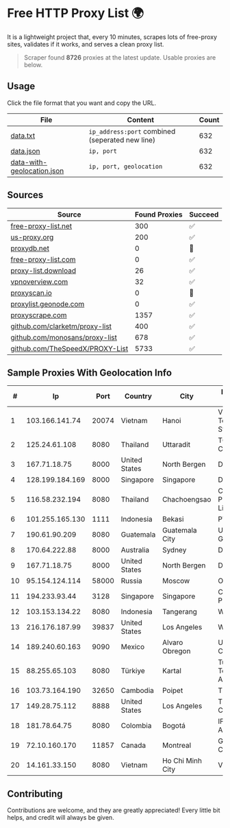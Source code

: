 
# Free HTTP Proxy List 🌍

It is a lightweight project that, every 10 minutes, scrapes lots of free-proxy sites, validates if it works, and serves a clean proxy list.


> Scraper found **8726** proxies at the latest update. Usable proxies are below.

## Usage

Click the file format that you want and copy the URL.


|File|Content|Count|
|----|-------|-----|
|[data.txt](https://raw.githubusercontent.com/themiralay/Proxy-List-World/master/data.txt)|`ip_address:port` combined (seperated new line)|632|
|[data.json](https://raw.githubusercontent.com/themiralay/Proxy-List-World/master/data.json)|`ip, port`|632|
|[data-with-geolocation.json](https://raw.githubusercontent.com/themiralay/Proxy-List-World/master/data-with-geolocation.json)|`ip, port, geolocation`|632|

## Sources

|Source|Found Proxies|Succeed|
|------|-------------|-------|
|[free-proxy-list.net](https://free-proxy-list.net)|300|✅|
|[us-proxy.org](https://www.us-proxy.org)|200|✅|
|[proxydb.net](http://proxydb.net)|0|🚫|
|[free-proxy-list.com](https://free-proxy-list.com/?page=&port=&type%5B%5D=http&type%5B%5D=https&up_time=0&search=Search)|0|✅|
|[proxy-list.download](https://www.proxy-list.download/HTTP)|26|✅|
|[vpnoverview.com](https://vpnoverview.com/privacy/anonymous-browsing/free-proxy-servers)|32|✅|
|[proxyscan.io](https://www.proxyscan.io)|0|🚫|
|[proxylist.geonode.com](https://proxylist.geonode.com/api/proxy-list?limit=300&page=1&sort_by=lastChecked&sort_type=desc&protocols=http,https)|0|✅|
|[proxyscrape.com](https://api.proxyscrape.com/v2/?request=displayproxies&protocol=http&timeout=10000&country=all&ssl=all&anonymity=all)|1357|✅|
|[github.com/clarketm/proxy-list](https://raw.githubusercontent.com/clarketm/proxy-list/master/proxy-list-raw.txt)|400|✅|
|[github.com/monosans/proxy-list](https://raw.githubusercontent.com/monosans/proxy-list/main/proxies/http.txt)|678|✅|
|[github.com/TheSpeedX/PROXY-List](https://raw.githubusercontent.com/TheSpeedX/PROXY-List/master/http.txt)|5733|✅|


## Sample Proxies With Geolocation Info

|#|Ip|Port|Country|City|Internet Service Provider|
|-|--|----|-------|----|-------------------------|
|1|103.166.141.74|20074|Vietnam|Hanoi|Viet NAM Cloud Technology Joint Stock Company|
|2|125.24.61.108|8080|Thailand|Uttaradit|TOT Public Company Limited|
|3|167.71.18.75|8000|United States|North Bergen|DigitalOcean, LLC|
|4|128.199.184.169|8000|Singapore|Singapore|DigitalOcean, LLC|
|5|116.58.232.194|8080|Thailand|Chachoengsao|CAT Telecom Public Company Limited|
|6|101.255.165.130|1111|Indonesia|Bekasi|PT Remala Abadi|
|7|190.61.90.209|8080|Guatemala|Guatemala City|UFINET Guatemala S. A|
|8|170.64.222.88|8000|Australia|Sydney|DigitalOcean, LLC|
|9|167.71.18.75|8000|United States|North Bergen|DigitalOcean, LLC|
|10|95.154.124.114|58000|Russia|Moscow|Octopusnet LTD|
|11|194.233.93.44|3128|Singapore|Singapore|Contabo Asia Private Limited|
|12|103.153.134.22|8080|Indonesia|Tangerang|WMINET|
|13|216.176.187.99|39837|United States|Los Angeles|Wowrack.com|
|14|189.240.60.163|9090|Mexico|Alvaro Obregon|Uninet S.A. de C.V.|
|15|88.255.65.103|8080|Türkiye|Kartal|Turk Telekomunikasyon Anonim Sirketi|
|16|103.73.164.190|32650|Cambodia|Poipet|TPLC Holdings Ltd|
|17|149.28.75.112|8888|United States|Los Angeles|The Constant Company|
|18|181.78.64.75|8080|Colombia|Bogotá|IFX Networks Argentina S.R.L|
|19|72.10.160.170|11857|Canada|Montreal|GloboTech Communications|
|20|14.161.33.150|8080|Vietnam|Ho Chi Minh City|VNPT|



## Contributing

Contributions are welcome, and they are greatly appreciated! Every
little bit helps, and credit will always be given.

